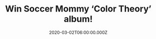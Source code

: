 ---
campaign-uuid: "c-9ef61f78-a530-4111-b0a8-336b702a65bb"
type: "Competition"
category: "Music"
date: "2020-03-02T06:00:00.000Z"
end-date: "2020-04-02T23:59:00.000Z"
disable-form: false
is_promoted: false
has_entry_page: true
title: "Win Soccer Mommy ‘Color Theory’ album!"
competition-description: "<p>For Sophie Allison, aka Soccer Mommy, 'color theory'\
  \ is a distillation of hard-won catharsis. The album confronts the ongoing mental\
  \ health and familial trials that have plagued the 22-year-old artist since pre-pubescence,\
  \ presenting listeners with an uncompromisingly honest self-portrait, and reminding\
  \ us exactly why her critically-acclaimed debut, 2018's 'Clean', made her a hero\
  \ to many.</p>\n<p>Want to know her better? Click below for a chance to win.</p>\n"
hero-header: "Win Soccer Mommy ‘Color Theory’ album!"
terms-confirmation: "N/A"
banner-img: "https://assets.expresslyapp.com/asset-582628a6-6e2a-4338-943c-a301908d9b75.jpg"
logo-left-href: "aaa.nme.com"
logo-left-image: "https://assets.expresslyapp.com/asset-62b1f6ff-d2d0-47da-bbb5-94905eda6983.jpg"
logo-left-title: "NME AAA"
bg-image-hero: "https://assets.expresslyapp.com/asset-a8bb4ee3-6198-4209-87a8-8f5422423ada.jpg"
bg-image-first: "https://assets.expresslyapp.com/asset-9626ace2-5671-44f0-a092-00ad5aeb2649.jpg"
section1-content: "<p>For Sophie Allison, aka Soccer Mommy, 'color theory' is a distillation\
  \ of hard-won catharsis. The album confronts the ongoing mental health and familial\
  \ trials that have plagued the 22-year-old artist since pre-pubescence, presenting\
  \ listeners with an uncompromisingly honest self-portrait, and reminding us exactly\
  \ why her critically-acclaimed debut, 2018's 'Clean', made her a hero to many. Wise\
  \ beyond her years, Allison is a songwriter capable of capturing the fleeting moments\
  \ of bliss that make an embattled existence temporarily beautiful. With 'color theory',\
  \ her fraught past becomes a lens through which we might begin to understand what\
  \ it means to be resilient.</p>\n<p>If you want to know her better, think no more\
  \ and enter below for a chance to win her new album now.</p>\n<p>Good luck!</p>\n"
entry-title: "Win Soccer Mommy ‘Color Theory’ album!"
entry-content: "<p>Enter the draw to win Soccer Mommy ‘Color Theory’ album by completing\
  \ the form below before 23:59 on the 2nd of April 2020.</p>\n"
has-winner: true
winner-title: "CONGRATULATIONS to Bruce P. who won Soccer Mommy ‘Color Theory’ album!"
winner-banner: "https://assets.expresslyapp.com/asset-f2ed712f-4e18-46f3-afba-077cc59a4ca9.jpg"
prize-description: "Soccer Mommy ‘Color Theory’ album!"
special-conditions: "Multiple entries are allowed up to one every day.\r\n\r\nThis\
  \ competition is also available on: https://club.expressly.io/competitions/soccer-mommy-color-theory-album"
country-restrictions:
- "GB"
---